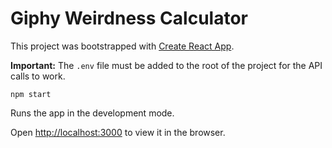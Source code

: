 # Giphy Weirdness Calculator

This project was bootstrapped with [Create React App](https://github.com/facebook/create-react-app).

**Important:** The `.env` file must be added to the root of the project for the API calls to work.

`npm start`

Runs the app in the development mode.

Open [http://localhost:3000](http://localhost:3000) to view it in the browser.
